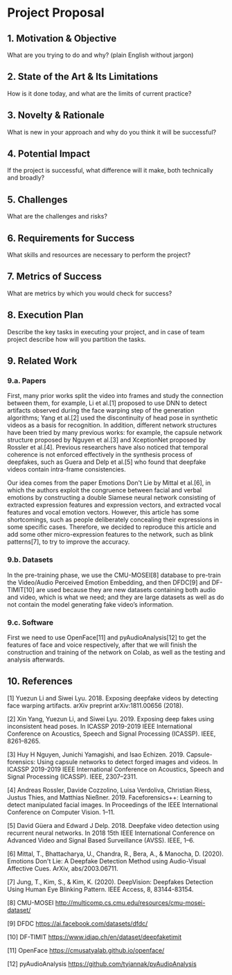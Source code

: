 # Project Proposal

## 1. Motivation & Objective

What are you trying to do and why? (plain English without jargon)

## 2. State of the Art & Its Limitations

How is it done today, and what are the limits of current practice?

## 3. Novelty & Rationale

What is new in your approach and why do you think it will be successful?

## 4. Potential Impact

If the project is successful, what difference will it make, both technically and broadly?

## 5. Challenges

What are the challenges and risks?

## 6. Requirements for Success

What skills and resources are necessary to perform the project?

## 7. Metrics of Success

What are metrics by which you would check for success?

## 8. Execution Plan

Describe the key tasks in executing your project, and in case of team project describe how will you partition the tasks.

## 9. Related Work

### 9.a. Papers

First, many prior works split the video into frames and study the connection between them, for example, Li et al.[1] proposed to use DNN to detect artifacts observed during the face warping step of the generation algorithms; Yang et al.[2] used the discontinuity of head pose in synthetic videos as a basis for recognition. In addition, different network structures have been tried by many previous works: for example, the capsule network structure proposed by Nguyen et al.[3] and XceptionNet proposed by Rossler et al.[4]. Previous researchers have also noticed that temporal coherence is not enforced effectively in the synthesis process of deepfakes, such as Guera and Delp et al.[5] who found that deepfake videos contain intra-frame consistencies.

Our idea comes from the paper Emotions Don't Lie by Mittal et al.[6], in which the authors exploit the congruence between facial and verbal emotions by constructing a double Siamese neural network consisting of extracted expression features and expression vectors, and extracted vocal features and vocal emotion vectors. However, this article has some shortcomings, such as people deliberately concealing their expressions in some specific cases. Therefore, we decided to reproduce this article and add some other micro-expression features to the network, such as blink patterns[7], to try to improve the accuracy.


### 9.b. Datasets

In the pre-training phase, we use the CMU-MOSEI[8] database to pre-train the Video/Audio Perceived Emotion Embedding, and then DFDC[9] and DF-TIMIT[10] are used because they are new datasets containing both audio and video, which is what we need; and they are large datasets as well as do not contain the model generating fake video’s information.


### 9.c. Software

First we need to use OpenFace[11] and pyAudioAnalysis[12] to get the features of face and voice respectively, after that we will finish the construction and training of the network on Colab, as well as the testing and analysis afterwards.


## 10. References

[1] Yuezun Li and Siwei Lyu. 2018. Exposing deepfake videos by detecting face warping artifacts. arXiv preprint arXiv:1811.00656 (2018).

[2] Xin Yang, Yuezun Li, and Siwei Lyu. 2019. Exposing deep fakes using inconsistent head poses. In ICASSP 2019-2019 IEEE International Conference on Acoustics, Speech and Signal Processing (ICASSP). IEEE, 8261–8265.

[3] Huy H Nguyen, Junichi Yamagishi, and Isao Echizen. 2019. Capsule-forensics: Using capsule networks to detect forged images and videos. In ICASSP 2019-2019 IEEE International Conference on Acoustics, Speech and Signal Processing (ICASSP). IEEE, 2307–2311.

[4] Andreas Rossler, Davide Cozzolino, Luisa Verdoliva, Christian Riess, Justus Thies, and Matthias Nießner. 2019. Faceforensics++: Learning to detect manipulated facial images. In Proceedings of the IEEE International Conference on Computer Vision. 1–11.

[5] David Güera and Edward J Delp. 2018. Deepfake video detection using recurrent neural networks. In 2018 15th IEEE International Conference on Advanced Video and Signal Based Surveillance (AVSS). IEEE, 1–6.

[6] Mittal, T., Bhattacharya, U., Chandra, R., Bera, A., & Manocha, D. (2020). Emotions Don't Lie: A Deepfake Detection Method using Audio-Visual Affective Cues. ArXiv, abs/2003.06711. 

[7] Jung, T., Kim, S., & Kim, K. (2020). DeepVision: Deepfakes Detection Using Human Eye Blinking Pattern. IEEE Access, 8, 83144-83154.

[8] CMU-MOSEI http://multicomp.cs.cmu.edu/resources/cmu-mosei-dataset/

[9] DFDC https://ai.facebook.com/datasets/dfdc/

[10] DF-TIMIT https://www.idiap.ch/en/dataset/deepfaketimit

[11] OpenFace https://cmusatyalab.github.io/openface/

[12] pyAudioAnalysis https://github.com/tyiannak/pyAudioAnalysis


